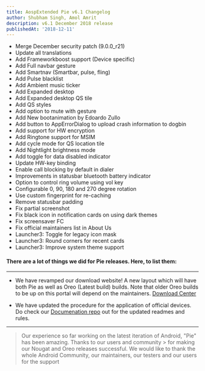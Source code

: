 ```yaml
---
title: AospExtended Pie v6.1 Changelog
author: Shubham Singh, Amol Amrit
description: v6.1 December 2018 release
publishedAt: '2018-12-11'
---
```


- Merge December security patch (9.0.0_r21)
- Update all translations
- Add Frameworkboost support (Device specific)
- Add Full navbar gesture
- Add Smartnav (Smartbar, pulse, fling)
- Add Pulse blacklist
- Add Ambient music ticker
- Add Expanded desktop
- Add Expanded desktop QS tile
- Add QS styles
- Add option to mute with gesture
- Add New bootanimation by Edoardo Zullo
- Add button to AppErrorDialog to upload crash information to dogbin
- Add support for HW encryption
- Add Ringtone support for MSIM
- Add cycle mode for QS location tile
- Add Nightlight brightness mode
- Add toggle for data disabled indicator
- Update HW-key binding
- Enable call blocking by default in dialer
- Improvements in statusbar bluetooth battery indicator
- Option to control ring volume using vol key
- Configurable 0, 90, 180 and 270 degree rotation
- Use custom fingerprint for re-caching
- Remove statusbar padding
- Fix partial screenshot
- Fix black icon in notification cards on using dark themes
- Fix screensaver FC
- Fix official maintainers list in About Us
- Launcher3: Toggle for legacy icon mask
- Launcher3: Round corners for recent cards
- Launcher3: Improve system theme support

#### There are a lot of things we did for Pie releases. Here, to list them:

---

- We have revamped our download website!
  A new layout which will have both Pie as well as Oreo (Latest build) builds. Note that older Oreo builds to be up on this portal will depend on the maintainers.
  [Download Center](https://downloads.aospextended.com)

- We have updated the procedure for the application of official devices.
  Do check our [Documenation repo](https://github.com/AospExtended/Documentation_and_thread-template) out for the updated readmes and rules.

---

> Our experience so far working on the latest iteration of Android, "Pie" has been amazing. Thanks to our users and community > for making our Nougat and Oreo releases successful.
> We would like to thank the whole Android Community, our maintainers, our testers and our users for the support
